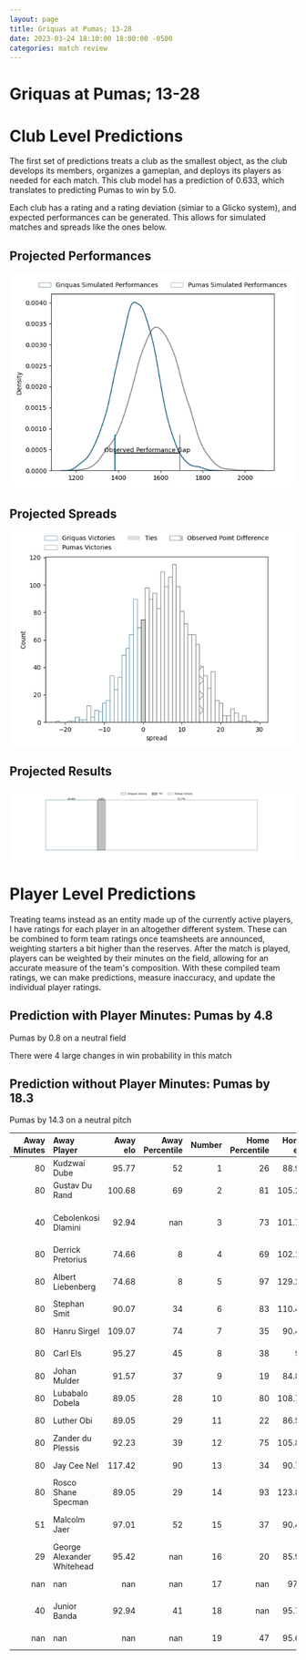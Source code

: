 ```yaml
---  
layout: page  
title: Griquas at Pumas; 13-28  
date: 2023-03-24 18:10:00 18:00:00 -0500  
categories: match review  
---
```

# Griquas at Pumas; 13-28

# Club Level Predictions


The first set of predictions treats a club as the smallest object, as the club develops its members, organizes a gameplan, and deploys its players as needed for each match. This club model has a prediction of 0.633, which translates to predicting Pumas to win by 5.0.

Each club has a rating and a rating deviation (simiar to a Glicko system), and expected performances can be generated. This allows for simulated matches and spreads like the ones below.
## Projected Performances


![Projected Performances](plots/performances_2023-03-24-Pumas-Griquas.png)
## Projected Spreads


![Projected Spreads](plots/spreads_2023-03-24-Pumas-Griquas.png)
## Projected Results


![Projected Results](plots/resultbar_2023-03-24-Pumas-Griquas.png)
# Player Level Predictions


Treating teams instead as an entity made up of the currently active players, I have ratings for each player in an altogether different system. These can be combined to form team ratings once teamsheets are announced, weighting starters a bit higher than the reserves. After the match is played, players can be weighted by their minutes on the field, allowing for an accurate measure of the team's composition. With these compiled team ratings, we can make predictions, measure inaccuracy, and update the individual player ratings.
## Prediction with Player Minutes: Pumas by 4.8


Pumas by 0.8 on a neutral field

There were 4 large changes in win probability in this match
## Prediction without Player Minutes: Pumas by 18.3


Pumas by 14.3 on a neutral pitch



|   Away Minutes | Away Player                |   Away elo |   Away Percentile |   Number |   Home Percentile |   Home elo | Home Player                    |   Home Minutes |
|---------------:|:---------------------------|-----------:|------------------:|---------:|------------------:|-----------:|:-------------------------------|---------------:|
|             80 | Kudzwai Dube               |      95.77 |                52 |        1 |                26 |      88.98 | Corne Fourie                   |             80 |
|             80 | Gustav Du Rand             |     100.68 |                69 |        2 |                81 |     105.25 | Eduan Swart                    |             80 |
|             40 | Cebolenkosi Dlamini        |      92.94 |               nan |        3 |                73 |     101.78 | Ignatius (IG) Michael Prinsloo |             40 |
|             80 | Derrick Pretorius          |      74.66 |                 8 |        4 |                69 |     102.16 | Deon Slabbert                  |             68 |
|             80 | Albert Liebenberg          |      74.68 |                 8 |        5 |                97 |     129.27 | Shane Monro Kirkwood           |             80 |
|             80 | Stephan Smit               |      90.07 |                34 |        6 |                83 |     110.47 | Andre Fouché                   |             80 |
|             80 | Hanru Sirgel               |     109.07 |                74 |        7 |                35 |      90.45 | Francois Kleinhans             |             80 |
|             80 | Carl Els                   |      95.27 |                45 |        8 |                38 |      93    | Kwanda Dimaza                  |             65 |
|             80 | Johan Mulder               |      91.57 |                37 |        9 |                19 |      84.88 | Giovanne Snyman                |             80 |
|             80 | Lubabalo Dobela            |      89.05 |                28 |       10 |                80 |     108.73 | Tinus de Beer                  |             80 |
|             80 | Luther Obi                 |      89.05 |                29 |       11 |                22 |      86.56 | Lundi Msenge                   |             80 |
|             80 | Zander du Plessis          |      92.23 |                39 |       12 |                75 |     105.89 | Ali Mgijima                    |              9 |
|             80 | Jay Cee Nel                |     117.42 |                90 |       13 |                34 |      90.72 | Diego Appollis                 |             80 |
|             80 | Rosco Shane Specman        |      89.05 |                29 |       14 |                93 |     123.81 | Etienne Taljaard               |             49 |
|             51 | Malcolm Jaer               |      97.01 |                52 |       15 |                37 |      90.45 | Devon Frank Williams           |             80 |
|             29 | George Alexander Whitehead |      95.42 |               nan |       16 |                20 |      85.97 | Brandon Terry Thomson          |             71 |
|            nan | nan                        |     nan    |               nan |       17 |               nan |      97.9  | Raegan Oranje                  |              9 |
|             40 | Junior Banda               |      92.94 |                41 |       18 |               nan |      95.77 | Ruwald Van der Merwe           |             15 |
|            nan | nan                        |     nan    |               nan |       19 |                47 |      95.65 | Malembe Mpofu                  |             12 |

